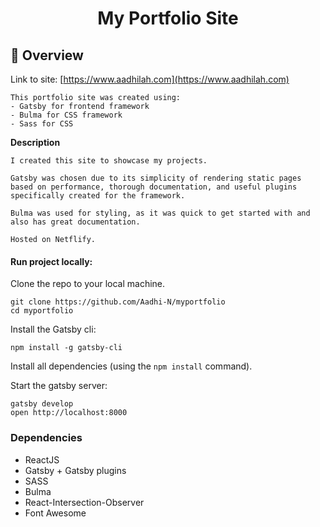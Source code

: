 <h1 align="center">
  My Portfolio Site
</h1>

##  :paw_prints: Overview
Link to site: [https://www.aadhilah.com](https://www.aadhilah.com)

    This portfolio site was created using:
    - Gatsby for frontend framework
    - Bulma for CSS framework 
    - Sass for CSS 

  **Description**

    I created this site to showcase my projects. 
    
    Gatsby was chosen due to its simplicity of rendering static pages based on performance, thorough documentation, and useful plugins specifically created for the framework. 
    
    Bulma was used for styling, as it was quick to get started with and also has great documentation. 

    Hosted on Netflify.


#### Run project locally:

Clone the repo to your local machine.
```
git clone https://github.com/Aadhi-N/myportfolio
cd myportfolio
```
Install the Gatsby cli:
```
npm install -g gatsby-cli
```

Install all dependencies (using the `npm install` command).

Start the gatsby server:
```
gatsby develop
open http://localhost:8000
```


### Dependencies

* ReactJS
* Gatsby + Gatsby plugins
* SASS
* Bulma
* React-Intersection-Observer
* Font Awesome

